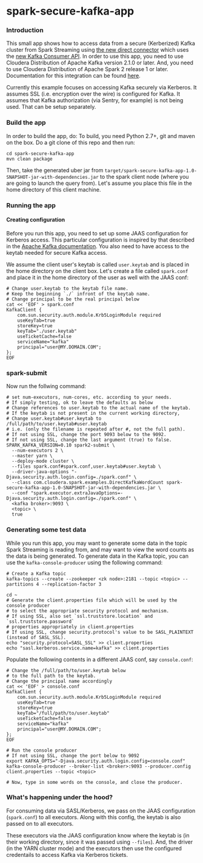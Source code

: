 spark-secure-kafka-app
============

### Introduction
This small app shows how to access data from a secure (Kerberized) Kafka cluster from Spark Streaming using [the new direct connector](http://spark.apache.org/docs/latest/streaming-kafka-0-10-integration.html) which uses the [new Kafka Consumer API](https://kafka.apache.org/documentation/#consumerconfigs). In order to use this app, you need to use Cloudera Distribution of Apache Kafka version 2.1.0 or later. And, you need to use Cloudera Distribution of Apache Spark 2 release 1 or later. Documentation for this integration can be found [here](https://www.cloudera.com/documentation/spark2/latest/topics/spark2_kafka.html).

Currently this example focuses on accessing Kafka securely via Kerberos. It assumes SSL (i.e. encryption over the wire) is configured for Kafka. It assumes that Kafka authorization (via Sentry, for example) is not being used. That can be setup separately.

### Build the app
In order to build the app, do:
To build, you need Python 2.7+, git and maven on the box.
Do a git clone of this repo and then run:
```
cd spark-secure-kafka-app
mvn clean package
```
Then, take the generated uber jar from `target/spark-secure-kafka-app-1.0-SNAPSHOT-jar-with-dependencies.jar` to the spark client node (where you are going to launch the query from). Let's assume you place this file in the home directory of this client machine.

### Running the app
#### Creating configuration
Before you run this app, you need to set up some JAAS configuration for Kerberos access. This particular configuration is inspired by that described in the [Apache Kafka documentation](https://kafka.apache.org/documentation/#security_kerberos_sasl_clientconfig). You also need to have access to the keytab needed for secure Kafka access.

We assume the client user's keytab is called `user.keytab` and is placed in the home directory on the client box. Let's create a file called `spark.conf` and place it in the home directory of the user as well with the JAAS conf:
```
# Change user.keytab to the keytab file name.
# Keep the beginning `./` infront of the keytab name. 
# Change principal to be the real principal below
cat << 'EOF' > spark.conf
KafkaClient {
    com.sun.security.auth.module.Krb5LoginModule required
    useKeyTab=true
    storeKey=true
    keyTab="./user.keytab"
    useTicketCache=false
    serviceName="kafka"
    principal="user@MY.DOMAIN.COM";
};
EOF
```

### spark-submit
Now run the follwing command:
```
# set num-executors, num-cores, etc. according to your needs.
# If simply testing, ok to leave the defaults as below
# Change references to user.keytab to the actual name of the keytab.
# If the keytab is not present in the current working directory,
# Change user.keytab#user.keytab to /full/path/to/user.keytab#user.keytab
# i.e. (only the filename is repeated after #, not the full path).
# If not using SSL, change the port 9093 below to the 9092.
# If not using SSL, change the last argument (true) to false.
SPARK_KAFKA_VERSION=0.10 spark2-submit \
  --num-executors 2 \
  --master yarn \
  --deploy-mode cluster \
  --files spark.conf#spark.conf,user.keytab#user.keytab \
  --driver-java-options "-Djava.security.auth.login.config=./spark.conf" \
  --class com.cloudera.spark.examples.DirectKafkaWordCount spark-secure-kafka-app-1.0-SNAPSHOT-jar-with-dependencies.jar \
  --conf "spark.executor.extraJavaOptions=-Djava.security.auth.login.config=./spark.conf" \
  <kafka broker>:9093 \
  <topic> \
  true
```

### Generating some test data
While you run this app, you may want to generate some data in the topic Spark Streaming is reading from, and may want to view the word counts as the data is being generated. To generate data in the Kafka topic, you can use the `kafka-console-producer` using the following command:
```
# Create a Kafka topic
kafka-topics --create --zookeeper <zk node>:2181 --topic <topic> --partitions 4 --replication-factor 3

cd ~
# Generate the client.properties file which will be used by the console producer
# to select the appropriate security protocol and mechanism.
# If using SSL, also set `ssl.truststore.location` and `ssl.truststore.password` 
# properties appropriately in client.properties
# If using SSL, change security.protocol's value to be SASL_PLAINTEXT (instead of SASL_SSL).
echo "security.protocol=SASL_SSL" >> client.properties
echo "sasl.kerberos.service.name=kafka" >> client.properties
```
Populate the following contents in a different JAAS conf, say `console.conf`:
```
# Change the /full/path/to/user.keytab below
# to the full path to the keytab.
# Change the principal name accordingly
cat << 'EOF' > console.conf
KafkaClient {
    com.sun.security.auth.module.Krb5LoginModule required
    useKeyTab=true
    storeKey=true
    keyTab="/full/path/to/user.keytab"
    useTicketCache=false
    serviceName="kafka"
    principal="user@MY.DOMAIN.COM";
}; 
EOF
```

```
# Run the console producer
# If not using SSL, change the port below to 9092
export KAFKA_OPTS="-Djava.security.auth.login.config=console.conf"
kafka-console-producer --broker-list <broker>:9093 --producer.config client.properties --topic <topic>

# Now, type in some words on the console, and close the producer.
```

### What's happening under the hood?
For consuming data via SASL/Kerberos, we pass on the JAAS configuration (`spark.conf`) to all executors. Along with this config, the keytab is also passed on to all executors.

These executors via the JAAS configuration know where the keytab is (in their working directory, since it was passed using `--files`). And, the driver (in the YARN cluster mode) and the executors then use the configured credentails to access Kafka via Kerberos tickets.
